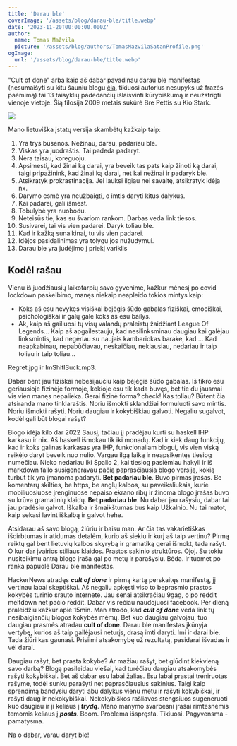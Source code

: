 ```yaml
---
title: 'Darau ble'
coverImage: '/assets/blog/darau-ble/title.webp'
date: '2023-11-20T00:00:00.000Z'
author:
  name: Tomas Mažvila
  picture: '/assets/blog/authors/TomasMazvilaSatanProfile.png'
ogImage:
  url: '/assets/blog/darau-ble/title.webp'
---
```


"Cult of done" arba kaip aš dabar pavadinau darau ble manifestas (nesumaišyti su kitu šauniu blogu [čia](https://darauble.wordpress.com/), tikiuosi autorius nesupyks už frazės paėmimą) tai 13 taisyklių padedančių išlaisvinti kūrybiškumą ir neužstrigti vienoje vietoje. Šią filosija 2009 metais sukūrė Bre Pettis su Kio Stark.

![](/assets/blog/darau-ble/manifesto.webp)

Mano lietuviška įstatų versija skambėtų kažkaip taip:
1. Yra trys būsenos. Nežinau, darau, padariau ble.
2. Viskas yra juodraštis. Tai padeda padaryt.
3. Nėra taisau, koreguoju.
4. Apsimesti, kad žinai ką darai, yra beveik tas pats kaip žinoti ką darai, taigi pripažinink, kad žinai ką darai, net kai nežinai ir padaryk ble.
5. Atsikratyk prokrastinacija. Jei lauksi ilgiau nei savaitę, atsikratyk idėja nx.
6. Darymo esmė yra neužbaigti, o imtis daryti kitus dalykus.
7. Kai padarei, gali išmest.
8. Tobulybė yra nuobodu.
9. Neteisūs tie, kas su švariom rankom. Darbas veda link tiesos.
10. Susivarei, tai vis vien padarei. Daryk toliau ble.
11. Kad ir kažką sunaikinai, tu vis vien padarei.
12. Idėjos pasidalinimas yra tolygu jos nužudymui.
13. Darau ble yra judėjimo į priekį variklis

## Kodėl rašau
Vienu iš juodžiausių laikotarpių savo gyvenime, kažkur mėnesį po covid lockdown paskelbimo, manęs niekaip neapleido tokios mintys kaip:
- Koks aš esu nevykęs visiškai bejėgis šūdo gabalas fiziškai, emociškai, psichologiškai ir galų gale koks aš esu bailys.
- Ak, kaip aš gailiuosi tų visų valandų praleistų žaidžiant League Of Legends... Kaip aš apgailestauju, kad nesilinksminau daugiau kai galėjau linksmintis, kad negėriau su naujais kambariokas barake, kad ... Kad neapkabinau, nepabūčiavau, neskaičiau, neklausiau, nedariau ir taip toliau ir taip toliau...

Regret.jpg ir ImShitISuck.mp3.

Dabar bent jau fiziškai nebesijaučiu kaip bėjėgis šūdo gabalas. Iš tikro esu geriausioje fizinėje formoje, kokioje esu tik kada buvęs, bet tie du jausmai vis vien manęs nepalieka.
Gerai fizinė forma? check! Kas toliau? Būtent čia atsiranda mano tinklaraštis. Noriu išmokti sklandžiai formuluoti savo mintis. Noriu išmokti rašyti. Noriu daugiau ir kokybiškiau galvoti. Negaliu sugalvot, kodėl gali būt blogai rašyt?

Blogo idėja kilo dar 2022 Sausį, tačiau jį pradėjau kurti su haskell IHP karkasu ir nix. Aš haskell išmokau tik iki monadų. Kad ir kiek daug funkcijų, kad ir koks galinas karkasas yra IHP, funkcionaliam blogui, vis vien viską reikėjo daryt beveik nuo nulio. Vargau ilgą laiką ir neapsikentęs tiesiog numečiau. Nieko nedariau iki Spalio 2, kai tiesiog pasiėmiau hakyll ir iš markdown failo susigeneravau pačią paprasčiausia blogo versiją, kokią turbūt tik yra įmanoma padaryti. **Bet padariau ble**. Buvo pirmas įrašas. Be komentarų skilties, be https, be anglų kalbos, su paveiksliukais, kurie mobiliuosiuose įrenginuose nepaiso ekrano ribų ir žinoma blogo įrašas buvo su krūva gramatinių klaidų. **Bet padariau ble**. Nu dabar jau rašysiu, dabar tai jau pradėsiu galvot. Iškalba ir šmaikštumas bus kaip Užkalnio. Nu tai matot, kaip sekasi lavint iškalbą ir galvot hehe.

Atsidarau aš savo blogą, žiūriu ir baisu man. Ar čia tas vakarietiškas išdirbtumas ir atidumas detalėm, kurio aš siekiu ir kurį aš taip vertinu? Pirmą reiktų gal bent lietuvių kalbos skyrybą ir gramatiką gerai išmokt, tada rašyt. O kur dar įvairios stiliaus klaidos. Prastos sakinio struktūros. Ojoj. Su tokiu nusiteikimu antrą blogo įraša gal po metų ir parašysiu. Bėda. Ir tuomet po ranka papuolė Darau ble manifestas.

HackerNews atradęs ***cult of done*** ir pirmą kartą perskaitęs manifestą, jį vertinau labai skeptiškai. Aš negaliu apkęsti viso to beprasmio prastos kokybės turinio srauto internete. Jau senai atsikračiau 9gag, o po reddit meltdown net pačio reddit. Dabar vis rečiau naudojuosi facebook. Per dieną praleidžiu kažkur apie 15min. Man atrodo, kad ***cult of done*** veda link tų nesibaigiančių blogos kokybės mėmų. Bet kuo daugiau galvojau, tuo daugiau prasmės atradau **cult of done**. Darau ble manifestas įkūnyja vertybę, kurios aš taip gailėjausi neturįs, drasą imti daryti. Imi ir darai ble. Tada žiūri kas gaunasi. Prisiimi atsakomybę už rezultatą, pasidarai išvadas ir vėl darai.

Daugiau rašyt, bet prasta kokybe? Ar mažiau rašyt, bet glūdint kiekvieną savo darbą? Blogą pasileidau viešai, kad turėčiau daugiau atsakomybės rašyti kokybiškai. Bet aš dabar esu labai žalias. Esu labai prastai treniruotas rašyme, todėl sunku parašyti net paprasčiausius sakinius. Taigi kaip sprendimą bandysiu daryti abu dalykus vienu metu ir rašyti kokybiškai, ir rašyti daug ir nekokybiškai. Nekokybiškos rašliavos stengsiuos sugeneruoti kuo daugiau ir ji keliaus į ***trydą***. Mano manymo svarbesni įrašai rimtesnėmis temomis keliaus į ***posts***. Boom. Problema išspręsta. Tikiuosi. Pagyvensma - pamatysma.

Na o dabar, varau daryt ble!
